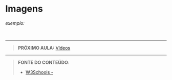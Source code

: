 # Imagens





###### exemplo:

``` css
```





***

> **PRÓXIMO AULA:** [Vídeos](../26.6-videos)

***


> **FONTE DO CONTEÚDO**:
>
> - [W3Schools - ]()
